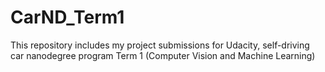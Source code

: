 # CarND_Term1

This repository includes my project submissions for Udacity, self-driving car nanodegree program Term 1 (Computer Vision and Machine Learning)
